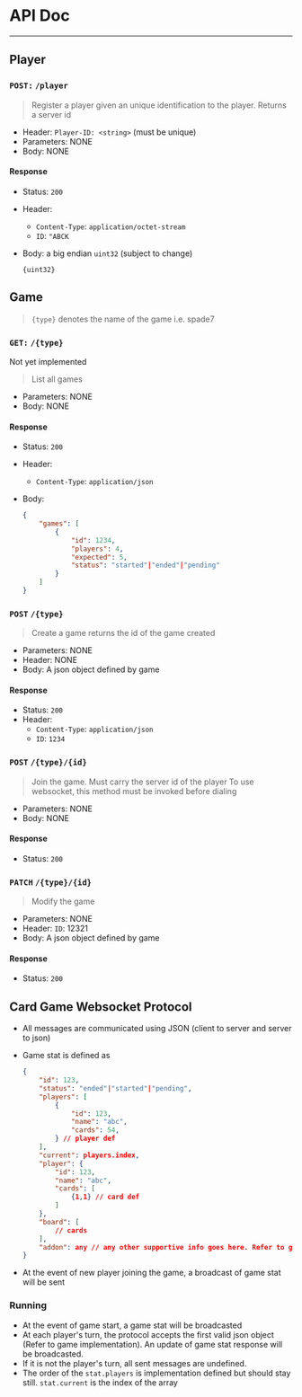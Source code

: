 # API Doc

------------------------------------------------------------------------------------------

## Player

### `POST:` `/player`

> Register a player given an unique identification to the player. Returns a server id

- Header: `Player-ID: <string>` (must be unique)
- Parameters: NONE
- Body: NONE

#### Response

- Status: `200`
- Header:
    - `Content-Type`: `application/octet-stream`
    - `ID`: `"ABCK`
- Body: a big endian `uint32` (subject to change)

    ```binary
    {uint32} 
    ```

## Game

> `{type}` denotes the name of the game i.e. spade7

### `GET:` `/{type}`

Not yet implemented

> List all games

- Parameters: NONE
- Body: NONE

#### Response

- Status: `200`
- Header:
    - `Content-Type`: `application/json`
- Body:

    ```json
    {
        "games": [
            {
                "id": 1234,
                "players": 4,
                "expected": 5,
                "status": "started"|"ended"|"pending"
            }
        ]
    }
    ```

### `POST` `/{type}`

> Create a game returns the id of the game created

- Parameters: NONE
- Header: NONE
- Body: A json object defined by game

#### Response

- Status: `200`
- Header:
    - `Content-Type`: `application/json`
    - `ID`: `1234`

### `POST` `/{type}/{id}`

> Join the game.  Must carry the server id of the player
> To use websocket, this method must be invoked before dialing

- Parameters: NONE
- Body: NONE

#### Response

- Status: `200`

### `PATCH` `/{type}/{id}`

> Modify the game

- Parameters: NONE
- Header: `ID`: 12321
- Body: A json object defined by game

#### Response

- Status: `200`

## Card Game Websocket Protocol

- All messages are communicated using JSON (client to server and server to json)

- Game stat is defined as

    ```json
    {
        "id": 123,
        "status": "ended"|"started"|"pending",
        "players": [
            {
                "id": 123,
                "name": "abc",
                "cards": 54, 
            } // player def
        ],
        "current": players.index,
        "player": {
            "id": 123,
            "name": "abc",
            "cards": [
                {1,1} // card def
            ]
        },
        "board": [
            // cards
        ],
        "addon": any // any other supportive info goes here. Refer to game implementation
    }
    ```

- At the event of new player joining the game, a broadcast of game stat will be sent

### Running

- At the event of game start, a game stat will be broadcasted
- At each player's turn, the protocol accepts the first valid json object (Refer to game implementation). An update of game stat response will be broadcasted.
- If it is not the player's turn, all sent messages are undefined.
- The order of the `stat.players` is implementation defined but should stay still. `stat.current` is the index of the array
